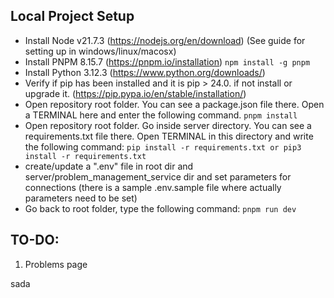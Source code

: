 ## Local Project Setup

- Install Node v21.7.3 (https://nodejs.org/en/download) (See guide for setting up in windows/linux/macosx)
- Install PNPM 8.15.7 (https://pnpm.io/installation) `npm install -g pnpm`
- Install Python 3.12.3 (https://www.python.org/downloads/)
- Verify if pip has been installed and it is pip > 24.0. if not install or upgrade it. (https://pip.pypa.io/en/stable/installation/)
- Open repository root folder. You can see a package.json file there. Open a TERMINAL here and enter the following command. `pnpm install`
- Open repository root folder. Go inside server directory. You can see a requirements.txt file there. Open TERMINAL in this directory and write the following command: `pip install -r requirements.txt or pip3 install -r requirements.txt`
- create/update a ".env" file in root dir and server/problem_management_service dir and set parameters for connections
  (there is a sample .env.sample file where actually parameters need to be set)
- Go back to root folder, type the following command: `pnpm run dev`

## TO-DO:
1. Problems page



sada
